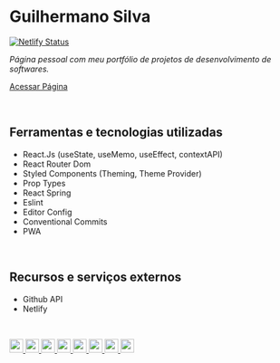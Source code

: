 # Guilhermano Silva
[![Netlify Status](https://api.netlify.com/api/v1/badges/86003498-281c-4327-a764-d11ec8a838b8/deploy-status)](https://app.netlify.com/sites/guilhermano/deploys)

*Página pessoal com meu portfólio de projetos de desenvolvimento de softwares.*

[Acessar Página](https://guilhermano.netlify.app)

<br />

## Ferramentas e tecnologias utilizadas
* React.Js (useState, useMemo, useEffect, contextAPI)
* React Router Dom
* Styled Components (Theming, Theme Provider)
* Prop Types
* React Spring
* Eslint
* Editor Config
* Conventional Commits
* PWA

<br />

## Recursos e serviços externos
* Github API
* Netlify

<br />
<p>
  <a href="https://developer.mozilla.org/pt-BR/docs/Web/HTML" target="_blank">
    <img src="https://img.shields.io/badge/HTML-239120?style=for-the-badge&logo=html5&logoColor=white" height="24"/>
  </a>
  <a href="https://developer.mozilla.org/pt-BR/docs/Web/CSS" target="_blank">
    <img src="https://img.shields.io/badge/CSS3-1572B6?style=for-the-badge&logo=css3&logoColor=white" height="24"/>
  </a>
  <a href="https://developer.mozilla.org/pt-BR/docs/Web/JavaScript" target="_blank">
    <img src="https://img.shields.io/badge/javascript-%23F7DF1E.svg?&style=for-the-badge&logo=javascript&logoColor=black" height="24"/>
  </a>
  <a href="https://pt-br.reactjs.org/" target="_blank">
    <img src="https://img.shields.io/badge/react%20-%2320232a.svg?&style=for-the-badge&logo=react&logoColor=%2361DAFB" height="24"/>
  </a>
  <a href="https://styled-components.com/" target="_blank">
    <img src="https://img.shields.io/badge/-Styled_Components-db7092?style=for-the-badge&logo=styled-components&logoColor=white" height="24"/>
  </a>
  <a href="https://github.com/" target="_blank">
    <img src="https://img.shields.io/badge/GitHub-100000?style=for-the-badge&logo=github&logoColor=white" height="24"/>
  </a>
  <a href="https://www.linux.org/" target="_blank">
    <img src="https://img.shields.io/badge/Linux-FCC624?style=for-the-badge&logo=linux&logoColor=black" height="24"/>
  </a>
    <a href="https://code.visualstudio.com/" target="_blank">
    <img src="https://img.shields.io/badge/Visual_Studio_Code-0078D4?style=for-the-badge&logo=visual%20studio%20code&logoColor=white" height="24"/>
  </a>
  </p>
